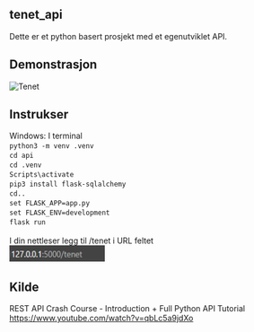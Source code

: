 ## tenet_api
Dette er et python basert prosjekt med et egenutviklet API.

## Demonstrasjon
 ![Tenet](demo.gif)

## Instrukser
Windows: I terminal <br> 
`python3 -m venv .venv`<br>
`cd api `<br>
`cd .venv`<br>
`Scripts\activate`<br>
`pip3 install flask-sqlalchemy`<br>
`cd..`<br>
`set FLASK_APP=app.py`<br>
`set FLASK_ENV=development`<br>
`flask run`
<br>
<br>
I din nettleser legg til /tenet i URL feltet<br>
<img src="https://github.com/AndersKoo/tenet_api/blob/main/tenet_url.jpg" alt="alternatetext" width="170" height="29"><br>

## Kilde
REST API Crash Course - Introduction + Full Python API Tutorial <br>
https://www.youtube.com/watch?v=qbLc5a9jdXo <br>

